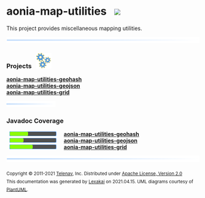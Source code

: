 # aonia-map-utilities &nbsp;&nbsp;![](../documentation/images/toolbox-40.png)

This project provides miscellaneous mapping utilities.

![](documentation/images/horizontal-line.png)

[//]: # (start-user-text)



[//]: # (end-user-text)

### Projects &nbsp; ![](documentation/images/gears-40.png)

[**aonia-map-utilities-geohash**](geohash/README.md)  
[**aonia-map-utilities-geojson**](geojson/README.md)  
[**aonia-map-utilities-grid**](grid/README.md)  

![](documentation/images/short-horizontal-line.png)

### Javadoc Coverage

&nbsp;  ![](documentation/images/meter-40-12.png) &nbsp; &nbsp; [**aonia-map-utilities-geohash**](geohash/README.md)  
&nbsp;  ![](documentation/images/meter-30-12.png) &nbsp; &nbsp; [**aonia-map-utilities-geojson**](geojson/README.md)  
&nbsp;  ![](documentation/images/meter-50-12.png) &nbsp; &nbsp; [**aonia-map-utilities-grid**](grid/README.md)

[//]: # (start-user-text)



[//]: # (end-user-text)

![](documentation/images/horizontal-line.png)

<sub>Copyright &#169; 2011-2021 [Telenav](http://telenav.com), Inc. Distributed under [Apache License, Version 2.0](LICENSE)</sub>  
<sub>This documentation was generated by [Lexakai](https://github.com/Telenav/lexakai) on 2021.04.15. UML diagrams courtesy
of [PlantUML](http://plantuml.com).</sub>
